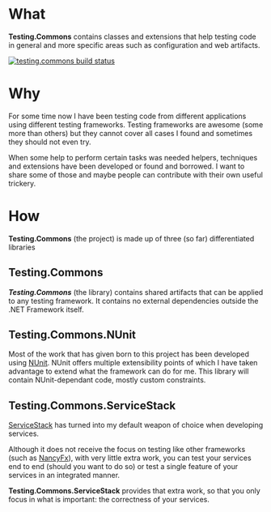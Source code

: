 
# What
**Testing.Commons** contains classes and extensions that help testing code in general and more specific areas such as configuration and web artifacts.

[![testing.commons build status](https://ci.appveyor.com/api/projects/status/sy7ay9i97l28f1s3?svg=true&passingText=testing-commons)](https://ci.appveyor.com/project/dgg/testing-commons-5jvxr)

# Why
For some time now I have been testing code from different applications using different testing frameworks.
Testing frameworks are awesome (some more than others) but they cannot cover all cases I found and sometimes they should not even try.

When some help to perform certain tasks was needed helpers, techniques and extensions have been developed or found and borrowed. I want to share some of those and maybe people can contribute with their own useful trickery.

# How
**Testing.Commons** (the project) is made up of three (so far) differentiated libraries

## Testing.Commons
**_Testing.Commons_** (the library) contains shared artifacts that can be applied to any testing framework. It contains no external dependencies outside the .NET Framework itself.

## Testing.Commons.NUnit
Most of the work that has given born to this project has been developed using [NUnit](http://www.nunit.com).
NUnit offers multiple extensibility points of which I have taken advantage to extend what the framework can do for me.
This library will contain NUnit-dependant code, mostly custom constraints.

## Testing.Commons.ServiceStack
[ServiceStack](https://github.com/ServiceStackV3/ServiceStackV3) has turned into my default weapon of choice when developing services.

Although it does not receive the focus on testing like other frameworks (such as [NancyFx](http://nancyfx.org/)),
with very little extra work, you can test your services end to end (should you want to do so) or
test a single feature of your services in an integrated manner.

__Testing.Commons.ServiceStack__ provides that extra work, so that you only focus in what is important:
the correctness of your services.
